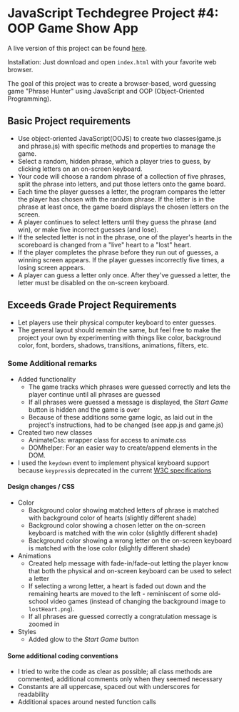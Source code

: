 # JavaScript Techdegree Project #4: OOP Game Show App

A live version of this project can be found [here](https://rliess.github.io/js-techdegree-project4/).

Installation: Just download and open `index.html` with your favorite web browser.

The goal of this project was to create a browser-based, word guessing game "Phrase Hunter" using JavaScript and OOP (Object-Oriented Programming).

## Basic Project requirements

* Use object-oriented JavaScript(OOJS) to create two classes(game.js and phrase.js) with specific methods and properties to manage the game.
* Select a random, hidden phrase, which a player tries to guess, by clicking letters on an on-screen keyboard.
* Your code will choose a random phrase of a collection of five phrases, split the phrase into letters, and put those letters onto the game board.
* Each time the player guesses a letter, the program compares the letter the player has chosen with the random phrase. If the letter is in the phrase at least once, the game board displays the chosen letters on the screen.
* A player continues to select letters until they guess the phrase (and win), or make five incorrect guesses (and lose). 
* If the selected letter is not in the phrase, one of the player's hearts in the scoreboard is changed from a "live" heart to a "lost" heart.
* If the player completes the phrase before they run out of guesses, a winning screen appears. If the player guesses incorrectly five times, a losing screen appears.
* A player can guess a letter only once. After they've guessed a letter, the letter must be disabled on the on-screen keyboard.


## Exceeds Grade Project Requirements

* Let players use their physical computer keyboard to enter guesses.
* The general layout should remain the same, but feel free to make the project your own by experimenting with things like color, background color, font, borders, shadows, transitions, animations, filters, etc.


### Some Additional remarks

* Added functionality
    * The game tracks which phrases were guessed correctly and lets the player continue until all phrases are guessed
    * If all phrases were guessed a message is displayed, the _Start Game_ button is hidden and the game is over
    * Because of these additions some game logic, as laid out in the project's instructions, had to be changed (see app.js and game.js)
* Created two new classes
    * AnimateCss: wrapper class for access to animate.css
    * DOMhelper: For an easier way to create/append elements in the DOM.
* I used the `keydown` event to implement physical keyboard support because `keypress`is deprecated in the current [W3C specifications](https://www.w3.org/TR/uievents/#event-type-keypress)  

#### Design changes / CSS

* Color
    * Background color showing matched letters of phrase is matched with background color of hearts (slightly different shade)
    * Background color showing a chosen letter on the on-screen keyboard is matched with the win color (slightly different shade)
    * Background color showing a wrong letter on the on-screen keyboard is matched with the lose color (slightly different shade)
* Animations
    * Created help message with fade-in/fade-out letting the player know that both the physical and on-screen keyboard can be used to select a letter
    * If selecting a wrong letter, a heart is faded out down and the remaining hearts are moved to the left - reminiscent of some old-school video games (instead of changing the background image to `lostHeart.png`).
    * If all phrases are guessed correctly a congratulation message is zoomed in
* Styles
    * Added glow to the _Start Game_ button

#### Some additional coding conventions

* I tried to write the code as clear as possible; all class methods are commented, additional comments only when they seemed necessary
* Constants are all uppercase, spaced out with underscores for readability
* Additional spaces around nested function calls


